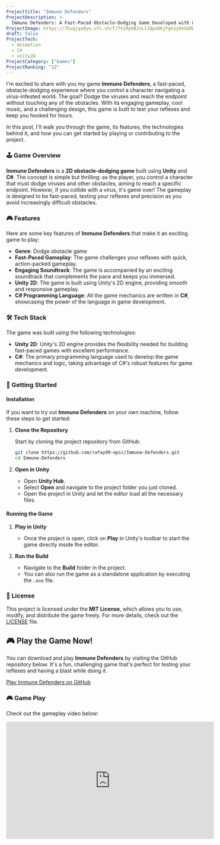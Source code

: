 ```yaml
---
Projecttitle: "Immune Defenders"
ProjectDescription: >-
  Immune Defenders: A Fast-Paced Obstacle-Dodging Game Developed with Unity and C#
ProjectImage: https://7huqjqx8yo.ufs.sh/f/TViMykBJnLIJQpuDKjFgn1yhkSGRDC7A9coMEHbvUd3KfpeY
draft: false
ProjectTech:
  - Animation
  - C#
  - unity2D
ProjectCategory: ["Games"]
ProjectRanking: "12"
---
```


I'm excited to share with you my game **Immune Defenders**, a fast-paced, obstacle-dodging experience where you control a character navigating a virus-infested world. The goal? Dodge the viruses and reach the endpoint without touching any of the obstacles. With its engaging gameplay, cool music, and a challenging design, this game is built to test your reflexes and keep you hooked for hours.

In this post, I'll walk you through the game, its features, the technologies behind it, and how you can get started by playing or contributing to the project.

### 🕹️ Game Overview

**Immune Defenders** is a **2D obstacle-dodging game** built using **Unity** and **C#**. The concept is simple but thrilling: as the player, you control a character that must dodge viruses and other obstacles, aiming to reach a specific endpoint. However, if you collide with a virus, it's game over! The gameplay is designed to be fast-paced, testing your reflexes and precision as you avoid increasingly difficult obstacles.

### 🎮 Features

Here are some key features of **Immune Defenders** that make it an exciting game to play:

- **Genre**: Dodge obstacle game
- **Fast-Paced Gameplay**: The game challenges your reflexes with quick, action-packed gameplay.
- **Engaging Soundtrack**: The game is accompanied by an exciting soundtrack that complements the pace and keeps you immersed.
- **Unity 2D**: The game is built using Unity's 2D engine, providing smooth and responsive gameplay.
- **C# Programming Language**: All the game mechanics are written in **C#**, showcasing the power of the language in game development.

### 🛠️ Tech Stack

The game was built using the following technologies:

- **Unity 2D**: Unity's 2D engine provides the flexibility needed for building fast-paced games with excellent performance.
- **C#**: The primary programming language used to develop the game mechanics and logic, taking advantage of C#'s robust features for game development.

### 🚀 Getting Started

#### Installation

If you want to try out **Immune Defenders** on your own machine, follow these steps to get started:

1. **Clone the Repository**

   Start by cloning the project repository from GitHub:

   ```bash
   git clone https://github.com/rafay99-epic/Immune-Defenders.git
   cd Immune-Defenders
   ```

2. **Open in Unity**

   - Open **Unity Hub**.
   - Select **Open** and navigate to the project folder you just cloned.
   - Open the project in Unity and let the editor load all the necessary files.

#### Running the Game

1. **Play in Unity**

   - Once the project is open, click on **Play** in Unity's toolbar to start the game directly inside the editor.

2. **Run the Build**
   - Navigate to the **Build** folder in the project.
   - You can also run the game as a standalone application by executing the `.exe` file.

### 📝 License

This project is licensed under the **MIT License**, which allows you to use, modify, and distribute the game freely. For more details, check out the [LICENSE](LICENSE) file.

## 🎮 Play the Game Now!

You can download and play **Immune Defenders** by visiting the GitHub repository below. It's a fun, challenging game that's perfect for testing your reflexes and having a blast while doing it.

[Play Immune Defenders on GitHub](https://github.com/rafay99-epic/Immune-Defenders)

### 🎮 Game Play

Check out the gameplay video below:

<iframe
  width="560"
  height="315"
  src="https://github.com/user-attachments/assets/c35cf14c-0397-4432-ab8d-6e0115e09b8b"
  frameborder="0"
  allow="accelerometer; autoplay; encrypted-media; gyroscope; picture-in-picture"
  allowfullscreen
></iframe>
